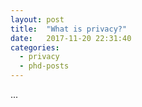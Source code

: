 ```yaml
---
layout: post
title:  "What is privacy?"
date:   2017-11-20 22:31:40
categories: 
  - privacy
  - phd-posts
---
```


...
